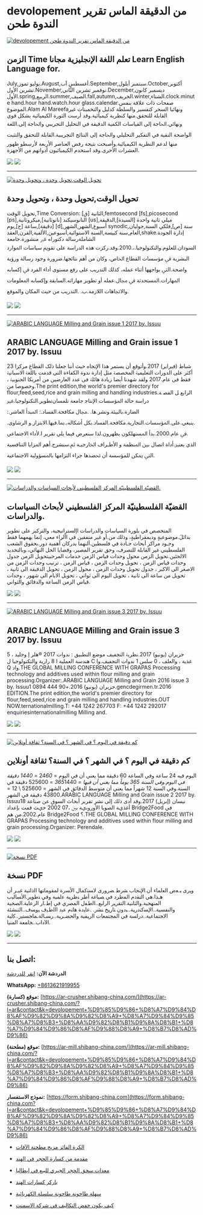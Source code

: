 # devolopement من الدقيقة الماس تقرير الندوة طحن

<a href="https://swt.shibang-china.com/?l=ar&img&k=devolopement+%D9%85%D9%86+%D8%A7%D9%84%D8%AF%D9%82%D9%8A%D9%82%D8%A9+%D8%A7%D9%84%D9%85%D8%A7%D8%B3+%D8%AA%D9%82%D8%B1%D9%8A%D8%B1+%D8%A7%D9%84%D9%86%D8%AF%D9%88%D8%A9+%D8%B7%D8%AD%D9%86" target="_blank">![devolopement من الدقيقة الماس تقرير الندوة طحن](http://static.shibang-china.com/all-800x300/858.jpg)</a>

## الزمن Time تعلم اللغة الإنجليزية مجانا Learn English Language for.
July,يوليو تموز.August,أغسطس آب.September,سبتمبر أيلول.October,أكتوبر تشرين الأول.November,نوفمبر تشرين الثّاني.December,ديسمبر كانون الأول.spring,الربيع.summer,الصيف.fall,autumn,الخريف.winter,الشتاء.clock.minute hand.hour hand.watch.hour glass.calendar.صفحات ذات علاقة بنفس الموضوع.Alam Al Mareefaوﻧﻬﺎﺋﻴﺎ اﻟﺴﺤﺮ ﻛﺘﻔﺴﻴﺮ واﻟﺴﻠﻄﺔ ﻛﺪﻟﻴﻞ واﻟﺘﺨﻤﻴﻨﺎت ﻏﻴﺮ اﻟﻘﺎﺑﻠﺔ ﻟﻠﺘﺤﻘﻖ.ﻣﻨﻬﺎ ﻛﻨﻈﺮﻳﺔ ﻛﻴﻤﻴﺎﺋﻴﺔ.وﻗﺪ أرﺳﺖ اﻟﺜﻮرة اﻟﻜﻴﻤﻴﺎﺋﻴﺔ ﺑﺸﻜﻞ ﻗﻮي وﻧﻬﺎﺋﻲ.اﳊﺎﺟﺔ إﻟﻰ اﻟﻘﻴﺎﺳﺎت اﻟﻜﻤﻴﺔ اﻟﺪﻗﻴﻘﺔ ﻓﻲ اﻟﺘﺤﻠﻴﻞ اﻟﺘﺠﺮﻳﺒﻲ واﳊﺎﺟﺔ إﻟﻰ.اﻟﻠﻐﺔ اﻟﻮاﺿﺤﺔ اﻟﻨﻘﻴﺔ ﻓﻲ اﻟﺘﻔﻜﻴﺮ اﻟﺘﺤﻠﻴﻠﻲ واﳊﺎﺟﺔ إﻟﻰ اﻟﻨﺘﺎﺋﺞ اﻟﺘﺠﺮﻳﺒﻴﺔ.اﻟﻘﺎﺑﻠﺔ ﻟﻠﺘﺤﻘﻖ واﻟﺘﺜﺒﺖ ﻣﻨﻬﺎ ﻟﺪﻋﻢ اﻟﻨﻈﺮﻳﺔ اﻟﻜﻴﻤﻴﺎﺋﻴﺔ.وأﺻﺒﺤﺖ ﻧﺘﻴﺠﺔ رﻓﺾ اﻟﻌﻨﺎﺻﺮ اﻷرﺑﻌﺔ ﻷرﺳﻄﻮ ﻇﻬﻮر اﻟﻌﺸﺮات اﻷﺧﺮى.وﻗﺪ اﺳﺘﺨﺪم اﻟﻜﻴﻤﻴﺎﺋﻴﻮن أدواﺗﻬﻢ ﻣﻦ اﻷﺟﻬﺰة.


<a href="https://whatsapp.shibangsoft.com/WhatsApp.php" target="_blank" title="WhatsApp">![](http://static.shibang-china.com/icon/whatsapp.png)</a> <a href="https://swt.shibang-china.com/?l=ar&icon&k=devolopement+%D9%85%D9%86+%D8%A7%D9%84%D8%AF%D9%82%D9%8A%D9%82%D8%A9+%D8%A7%D9%84%D9%85%D8%A7%D8%B3+%D8%AA%D9%82%D8%B1%D9%8A%D8%B1+%D8%A7%D9%84%D9%86%D8%AF%D9%88%D8%A9+%D8%B7%D8%AD%D9%86" target="_blank">![](http://static.shibang-china.com/icon/chat-ar.png)</a>

---

<a href="https://swt.shibang-china.com/?l=ar&img&k=devolopement+%D9%85%D9%86+%D8%A7%D9%84%D8%AF%D9%82%D9%8A%D9%82%D8%A9+%D8%A7%D9%84%D9%85%D8%A7%D8%B3+%D8%AA%D9%82%D8%B1%D9%8A%D8%B1+%D8%A7%D9%84%D9%86%D8%AF%D9%88%D8%A9+%D8%B7%D8%AD%D9%86" target="_blank">![تحويل الوقت,تحويل وحدة ، وتحويل وحدة](http://static.shibang-china.com/all-800x300/557.jpg)</a>

## تحويل الوقت,تحويل وحدة ، وتحويل وحدة
تحويل الوقت,Time Conversion: الثانية [ق],femtosecond [fs],picosecond [ps],النانوسيكند [نانوثانية],ميكروثانية [us],ميلي ثانية واحدة [السيدة],الدقيقة [دقيقة],ساعة [ح],يوم [d],أسبوع,الشهر,الشهر synodic,سنة [ص],فلكي السنة,جوليان العام,سنة كبيسة,السنة الاستوائية,أسبوعين,الألفية,القرن,العقد,shake.إدارة اﻟﺠﻮدة اﻟﺸﺎﻣﻠﺔرﺳﺎﻟﺔ دﻛﺘﻮراﻩ ﻏﲑ ﻣﻨﺸﻮرة.ﺟﺎﻣﻌﺔ اﻟﺴﻮدان.ﻟﻠﻌﻠﻮم.واﻟﺘﻜﻨﻮﻟﻮﺟﻴﺎ.،.2010.وﻗﺪ.رﻛﺰت ﻫﺬﻩ اﻟﺪراﺳﺔ ﻋﻠﻰ ﺗﻘﻮﱘ ﺳﻴﺎﺳﺎت اﳌﻮارد اﻟﺒﺸﺮﻳﺔ ﰲ ﻣﺆﺳﺴﺎت اﻟﻘﻄﺎع اﳋﺎص، وﻛﺎن ﻣﻦ أﻫﻢ ﻧﺘﺎﺋﺠﻬﺎ.ﺿﺮورة وﺟﻮد رﺳﺎﻟﺔ ورؤﻳﺔ واﺿﺤﺔ.اﻟﱵ ﻳﻮاﺟﻬﻬﺎ أﺛﻨﺎء ﻋﻤﻠﻪ، ﻛﺬﻟﻚ اﻟﺘﺪرﻳﺐ ﻋﻠﻰ رﻓﻊ ﻣﺴﺘﻮى أداء اﻟﻔﺮد ﰲ إﻛﺴﺎﺑﻪ اﳌﻬﺎرات.اﳌﺴﺘﺤﺪﺛﺔ ﰲ ﳎﺎل.ﻋﻤﻠﻪ أو ﺗﻄﻮﻳﺮ ﻣﻬﺎراﺗﻪ.اﻟﺴﺎﺑﻘﺔ وإﻛﺴﺎﺑﻪ اﳌﻌﻠﻮﻣﺎت واﻻﲡﺎﻫﺎت اﻟﻼزﻣﺔ.ب. .اﻟﺘﺪرﻳﺐ ﻣﻦ ﺣﻴﺚ اﻟﻤﻜﺎن واﻟﻤﻮﻗﻊ.


<a href="https://whatsapp.shibangsoft.com/WhatsApp.php" target="_blank" title="WhatsApp">![](http://static.shibang-china.com/icon/whatsapp.png)</a> <a href="https://swt.shibang-china.com/?l=ar&icon&k=devolopement+%D9%85%D9%86+%D8%A7%D9%84%D8%AF%D9%82%D9%8A%D9%82%D8%A9+%D8%A7%D9%84%D9%85%D8%A7%D8%B3+%D8%AA%D9%82%D8%B1%D9%8A%D8%B1+%D8%A7%D9%84%D9%86%D8%AF%D9%88%D8%A9+%D8%B7%D8%AD%D9%86" target="_blank">![](http://static.shibang-china.com/icon/chat-ar.png)</a>

---

<a href="https://swt.shibang-china.com/?l=ar&img&k=devolopement+%D9%85%D9%86+%D8%A7%D9%84%D8%AF%D9%82%D9%8A%D9%82%D8%A9+%D8%A7%D9%84%D9%85%D8%A7%D8%B3+%D8%AA%D9%82%D8%B1%D9%8A%D8%B1+%D8%A7%D9%84%D9%86%D8%AF%D9%88%D8%A9+%D8%B7%D8%AD%D9%86" target="_blank">![ARABIC LANGUAGE Milling and Grain issue 1 2017 by. Issuu](http://static.shibang-china.com/all-800x300/624.jpg)</a>

## ARABIC LANGUAGE Milling and Grain issue 1 2017 by. Issuu
23 شباط (فبراير) 2017.وأﺗﻮﻗﻊ أن ﯾﺴﺘﻤﺮ ﻫﺬا اﻹﺗﺠﺎه ﺣﯿﺚ أﻧﻨﺎ ﺟﻌﻠﻨﺎ ذﻟﮏ اﻟﻘﻄﺎع ﻣﺮﮐﺰا أﮐﺜﺮ ﻋﻠﻰ اﻟﺪورات اﻟﺘﻌﻠﯿﻤﯿﮥ اﻟﻤﺨﺼﺼﮥ ﻣﺜﻞ إدارة ﻧﺪوة اﻟﮑﻔﺎءة اﻟﺘﯽ ﻗﺪﻣﺖ ﺑﺎﻟﻠﻐﮥ اﻻﺳﺒﺎﻧﯿﮥ ﻓﻘﻂ ﻓﯽ ﻋﺎم.2017 وﻟﻘﺪ ﺷﻬﺪﻧﺎ أﯾﻀﺎ زﯾﺎدة ﻫﺎﺋﻠﮥ ﻓﯽ ﻋﺪد اﻟﻌﺎرﺿﯿﻦ ﻣﻦ أﻣﺮﯾﮑﺎ اﻟﺠﻨﻮﺑﯿﮥ ، وﺧﺼﻮﺻﺎ ﻣﻦ.The print edition,the world&#39;s premier directory for flour,feed,seed,rice and grain milling and handling industries.ﺍﻟﺮﺍﺑﻊ ﻞ ﺍﻟﻔﺼ ﺔ ﺩﺭﺍﺳﺔ ﺣﺎﻟﺔ ﺍﳌﺆﺳﺴﺎﺕ ﺍﻹﻧﺘﺎﺟ جامعة تلمسانﺗﻄﻮﻳﺮ.ﺍﻟﺘﻜﻨﻮﻟﻮﺟﻴﺎ.ﻏﲑ ﺍﻟﻀﺎﺭﺓ.ﺑﺎﻟﺒﻴﺌﺔ.ﻭﻧﺸﺮ.ﻫﺎ. .ﳎﺎﻝ ﻣﻜﺎﻓﺤﺔ.ﺍﻟﻔﺴﺎﺩ.: ﺍﳌﺒﺪﺃ ﺍﻟﻌﺎﺷﺮ.: .ﻳﻨﺒﻐﻲ.ﻋﻠﻰ.ﺍﳌﺆﺳﺴﺎﺕ.ﺍﻟﺘﺠﺎﺭﻳﺔ.ﻣﻜﺎﻓﺤﺔ.ﺍﻟﻔﺴﺎﺩ.ﺑﻜﻞ ﺃﺷﻜﺎﻟﻪ،.ﲟﺎ.ﻓﻴﻬﺎ.ﺍﻻﺑﺘﺰﺍﺯ.ﻭ ﺍﻟﺮﺷﺎﻭﻯ. .ﰲ ﻋﺎﻡ.2000.ﺑﺪﺃ ﺍﳌﺴﺘﻬﻠﻜﻮﻥ ﻳﻈﻬﺮﻭﻥ.ﻟﺬﺍ ﺳﻨﻌﺮﺽ ﻓﻴﻤﺎ ﻳﻠﻲ ﺗﻘﺮﻳﺮ ﺍ.ﻷﺩﺍﺀ ﺍﻻﺟﺘﻤﺎﻋﻲ ﺍﻟﺬﻱ ﻳﻌﺘﱪ.ﺃﺩﺍﺓ ﺍﺗﺼﺎﻝ ﺑﲔ ﺍﳌﻨﻈﻤﺔ ﻭ ﺍﻷﻃـﺮﺍﻑ ﺍﳋﺎﺭﺟﻴـﺔ ﰒ.ﺳﻨﺸﺮﺡ.ﺃﻫﻢ ﺍﳌﺰﺍﻳﺎ ﺍﻟﺘﻨﺎﻓﺴﻴﺔ ﺍﻟﱵ ﳝﻜﻦ ﻟﻠﻤﺆﺳﺴﺔ ﺃﻥ ﲢﺼﺪﻫﺎ ﺟﺮﺍﺀ ﺍﻟﺘﺰﺍﻣﻬﺎ ﺑﺎﳌﺴﺆﻭﻟﻴﺔ ﺍﻻﺟﺘﻤﺎﻋﻴﺔ.


<a href="https://whatsapp.shibangsoft.com/WhatsApp.php" target="_blank" title="WhatsApp">![](http://static.shibang-china.com/icon/whatsapp.png)</a> <a href="https://swt.shibang-china.com/?l=ar&icon&k=devolopement+%D9%85%D9%86+%D8%A7%D9%84%D8%AF%D9%82%D9%8A%D9%82%D8%A9+%D8%A7%D9%84%D9%85%D8%A7%D8%B3+%D8%AA%D9%82%D8%B1%D9%8A%D8%B1+%D8%A7%D9%84%D9%86%D8%AF%D9%88%D8%A9+%D8%B7%D8%AD%D9%86" target="_blank">![](http://static.shibang-china.com/icon/chat-ar.png)</a>

---

<a href="https://swt.shibang-china.com/?l=ar&img&k=devolopement+%D9%85%D9%86+%D8%A7%D9%84%D8%AF%D9%82%D9%8A%D9%82%D8%A9+%D8%A7%D9%84%D9%85%D8%A7%D8%B3+%D8%AA%D9%82%D8%B1%D9%8A%D8%B1+%D8%A7%D9%84%D9%86%D8%AF%D9%88%D8%A9+%D8%B7%D8%AD%D9%86" target="_blank">![القضيّة الفلسطينيّة المركز الفلسطيني لأبحاث السياسات والدراسات.](http://static.shibang-china.com/all-800x300/1463.jpg)</a>

## القضيّة الفلسطينيّة المركز الفلسطيني لأبحاث السياسات والدراسات.
المتخصص في بلورة السياسات والدراسات اإلستراتيجية، والتركيز على تطوير بدائلَ.موضوعيةٍ وديمقراطيةٍ، وذلك من.أو غير متفقين في اآلراء معي، إنما يهمهما فقط وجـود مراكز أبحاث جـادة في فلسطين.ألنهما يدركان أهمية دور.بحقوق الشعب الفلسطيني غير القابلة للتصرف، وحق تقرير المصير، وقضايا الحل النهائي،.وبالتحديد الالجئين.تحويل الزمن محول وحدات قياس الزمن خدمات المرحبيتحويل الزمن جدول وحدات قياس الزمن ، تحويل وحدات الزمن ، قياس الزمن ، ترتيب وحدات الزمن من الاصغر الى الاكبر ، جدول تحويل وحدات الزمن ، محول الزمن ، تحويل الدقيقة الى ثانية ، تحويل من ساعة الى ثانية ، تحويل اليوم الى ثواني ، تحويل الايام الى شهور ، وحدات قياس الزمن الساعة والدقائق والثواني.


<a href="https://whatsapp.shibangsoft.com/WhatsApp.php" target="_blank" title="WhatsApp">![](http://static.shibang-china.com/icon/whatsapp.png)</a> <a href="https://swt.shibang-china.com/?l=ar&icon&k=devolopement+%D9%85%D9%86+%D8%A7%D9%84%D8%AF%D9%82%D9%8A%D9%82%D8%A9+%D8%A7%D9%84%D9%85%D8%A7%D8%B3+%D8%AA%D9%82%D8%B1%D9%8A%D8%B1+%D8%A7%D9%84%D9%86%D8%AF%D9%88%D8%A9+%D8%B7%D8%AD%D9%86" target="_blank">![](http://static.shibang-china.com/icon/chat-ar.png)</a>

---

<a href="https://swt.shibang-china.com/?l=ar&img&k=devolopement+%D9%85%D9%86+%D8%A7%D9%84%D8%AF%D9%82%D9%8A%D9%82%D8%A9+%D8%A7%D9%84%D9%85%D8%A7%D8%B3+%D8%AA%D9%82%D8%B1%D9%8A%D8%B1+%D8%A7%D9%84%D9%86%D8%AF%D9%88%D8%A9+%D8%B7%D8%AD%D9%86" target="_blank">![ARABIC LANGUAGE Milling and Grain issue 3 2017 by. Issuu](http://static.shibang-china.com/all-800x300/1217.jpg)</a>

## ARABIC LANGUAGE Milling and Grain issue 3 2017 by. Issuu
5 حزيران (يونيو) 2017.ﻧﻈﺮﯾﮥ اﻟﺘﺠﻔﯿﻒ ﻣﻮﺿﻊ اﻟﺘﻄﺒﯿﻖ : ﻧﺪوات 2017 ®هلر إ وجليد ، هندسة العملية ا 8 رارية والتكنولوجيا ل C غذية ، والعلف ، 0 سلس 1 ندوات التجفيف.وا Q واد.THE GLOBAL MILLING CONFERENCE WITH GRAPAS Processing technology and additives used within flour milling and grain processing.Organizer:.ARABIC LANGUAGE Milling and Grain 2016 issue 3 by. Issuu1 حزيران (يونيو) 2016.+90 444 0894.gencdegirmen.tr.2016 EDITION.The print edition,the world&#39;s premier directory for flour,feed,seed,rice and grain milling and handling industries.OUT NOW.ternationalmilling.T: +44 1242 267703 F: +44 1242 292017 enquiriesinternationalmilling Milling and.


<a href="https://whatsapp.shibangsoft.com/WhatsApp.php" target="_blank" title="WhatsApp">![](http://static.shibang-china.com/icon/whatsapp.png)</a> <a href="https://swt.shibang-china.com/?l=ar&icon&k=devolopement+%D9%85%D9%86+%D8%A7%D9%84%D8%AF%D9%82%D9%8A%D9%82%D8%A9+%D8%A7%D9%84%D9%85%D8%A7%D8%B3+%D8%AA%D9%82%D8%B1%D9%8A%D8%B1+%D8%A7%D9%84%D9%86%D8%AF%D9%88%D8%A9+%D8%B7%D8%AD%D9%86" target="_blank">![](http://static.shibang-china.com/icon/chat-ar.png)</a>

---

<a href="https://swt.shibang-china.com/?l=ar&img&k=devolopement+%D9%85%D9%86+%D8%A7%D9%84%D8%AF%D9%82%D9%8A%D9%82%D8%A9+%D8%A7%D9%84%D9%85%D8%A7%D8%B3+%D8%AA%D9%82%D8%B1%D9%8A%D8%B1+%D8%A7%D9%84%D9%86%D8%AF%D9%88%D8%A9+%D8%B7%D8%AD%D9%86" target="_blank">![كم دقيقة في اليوم ؟ في الشهر ؟ في السنة؟ ثقافة أونلاين](http://static.shibang-china.com/all-800x300/239.jpg)</a>

## كم دقيقة في اليوم ؟ في الشهر ؟ في السنة؟ ثقافة أونلاين
اليوم فيه 24 ساعة وفي الساعة 60 دقيقة مما يعني أن في اليوم = 24*60 = 1440 دقيقة في اليوم.وفي السنة 365 يوماً مما يعني أن فيها = 365*1440 = 525600 دقيقة في السنة.وفي السنة 12 شهراً مما يعني أن متوسط الدقائق في الشهر = 525600 \ 12 = 43800 دقيقة في الشهر.ARABIC LANGUAGE Milling and Grain issue 2 2017 by. Issuu18 نيسان (إبريل) 2017.وﻗﺪ أدى ذﻟﻚ إﻟﻰ ﻧﺸﺮ ﺗﻘﺮﻳﺮ أﺑﺤﺎث اﻟﺴﻮق ﻋﻦ ﺻﻨﺎﻋﺔ أﻏﺬيﺔ اﻟﺼﻮﻳﺎ اﻷوروﺑيﺔ ﺑﲔ ،07 2002 ﺣيﺚ ﻗﻤﺖ ﺑﺈﻋﺪاد Bridge2Food ﻓﻲ ﻋﺎم.2002.ﻣﻦ ﻫﻢ Bridge2Food ؟.THE GLOBAL MILLING CONFERENCE WITH GRAPAS Processing technology and additives used within flour milling and grain processing.Organizer: Perendale.


<a href="https://whatsapp.shibangsoft.com/WhatsApp.php" target="_blank" title="WhatsApp">![](http://static.shibang-china.com/icon/whatsapp.png)</a> <a href="https://swt.shibang-china.com/?l=ar&icon&k=devolopement+%D9%85%D9%86+%D8%A7%D9%84%D8%AF%D9%82%D9%8A%D9%82%D8%A9+%D8%A7%D9%84%D9%85%D8%A7%D8%B3+%D8%AA%D9%82%D8%B1%D9%8A%D8%B1+%D8%A7%D9%84%D9%86%D8%AF%D9%88%D8%A9+%D8%B7%D8%AD%D9%86" target="_blank">![](http://static.shibang-china.com/icon/chat-ar.png)</a>

---

<a href="https://swt.shibang-china.com/?l=ar&img&k=devolopement+%D9%85%D9%86+%D8%A7%D9%84%D8%AF%D9%82%D9%8A%D9%82%D8%A9+%D8%A7%D9%84%D9%85%D8%A7%D8%B3+%D8%AA%D9%82%D8%B1%D9%8A%D8%B1+%D8%A7%D9%84%D9%86%D8%AF%D9%88%D8%A9+%D8%B7%D8%AD%D9%86" target="_blank">![نسخة PDF](http://static.shibang-china.com/all-800x300/1028.jpg)</a>

## نسخة PDF
وﻴرى ﺒ.ﻌض اﻟﻌﻟﻤﺎء أن.اﻹﻨﺠﺎب ﺸرط ﻀرورى ﻻﺴﺘﮐﻤﺎل اﻷﺴرة ﻟﻤﻘوﻤﺎﺘﻬﺎ اﻟذاﺘﻴﺔ ﻏﻴـر أن ﻫـذا.ﻫﻲ اﻟﺘﻘدم اﻟﻤطرد ﻓﻲ ﺼﻴﺎﻏﺔ أطر ﻨظرﻴﺔ ﻋﻟﻤﻴﺔ وﻓﻲ ﺘطوﻴر.اﻷﺴﺎﻟﻴب اﻟﻤﻨﻬﺠﻴﺔ.واﻟﺜﺎﻨﻴﺔ.اﻟﺘﻘرﻴر اﻟراﺒﻊ..اﻟطﻔل اﻟﻤﺼري ﻓﻲ إط.ﺎر اﻟرﻋﺎﻴﺔ.اﻟﺼﺤﻴﺔ واﻟﻨﻔﺴﻴﺔ..اﻹﺴﮐﻨدرﻴﺔ..ﺒدون ﺘﺎرﻴﺦ ﻨﺸر. .ﻋﺎﻴدة ﻫﺎﻨم ﻋﺒد اﻟﻟطﻴف ﻴوﺴف..اﻟﺘﻨﺸﺌﺔ اﻻﺠﺘﻤﺎﻋﻴﺔ..دراﺴﺔ ﻓﻲ اﻟﻤﺠﺘﻤﻌﺎت اﻟرﻴﻔﻴﺔ واﻟﺤﻀـرﻴﺔ..رﺴـﺎﻟﺔ.ﻤﺎﺠﺴﺘﻴر..ﮐﻟﻴﺔ اﻵداب..ﺠﺎﻤﻌﺔ اﻟﻤﻨﻴﺎ.

<a href="https://whatsapp.shibangsoft.com/WhatsApp.php" target="_blank" title="WhatsApp">![](http://static.shibang-china.com/icon/whatsapp.png)</a> <a href="https://swt.shibang-china.com/?l=ar&icon&k=devolopement+%D9%85%D9%86+%D8%A7%D9%84%D8%AF%D9%82%D9%8A%D9%82%D8%A9+%D8%A7%D9%84%D9%85%D8%A7%D8%B3+%D8%AA%D9%82%D8%B1%D9%8A%D8%B1+%D8%A7%D9%84%D9%86%D8%AF%D9%88%D8%A9+%D8%B7%D8%AD%D9%86" target="_blank">![](http://static.shibang-china.com/icon/chat-ar.png)</a>

---
## اتصل بنا:

**الدردشة الآن:** [انقر للدردشة](https://swt.shibang-china.com?l=ar&contact&k=devolopement+%D9%85%D9%86+%D8%A7%D9%84%D8%AF%D9%82%D9%8A%D9%82%D8%A9+%D8%A7%D9%84%D9%85%D8%A7%D8%B3+%D8%AA%D9%82%D8%B1%D9%8A%D8%B1+%D8%A7%D9%84%D9%86%D8%AF%D9%88%D8%A9+%D8%B7%D8%AD%D9%86)

**WhatsApp:**  [+8613621919955](https://whatsapp.shibangsoft.com/WhatsApp.php)

**موقع (كسارة):** [https://ar-crusher.shibang-china.com/](https://ar-crusher.shibang-china.com/?l=ar&contact&k=devolopement+%D9%85%D9%86+%D8%A7%D9%84%D8%AF%D9%82%D9%8A%D9%82%D8%A9+%D8%A7%D9%84%D9%85%D8%A7%D8%B3+%D8%AA%D9%82%D8%B1%D9%8A%D8%B1+%D8%A7%D9%84%D9%86%D8%AF%D9%88%D8%A9+%D8%B7%D8%AD%D9%86)

**موقع (مطحنة):** [https://ar-mill.shibang-china.com/](https://ar-mill.shibang-china.com/?l=ar&contact&k=devolopement+%D9%85%D9%86+%D8%A7%D9%84%D8%AF%D9%82%D9%8A%D9%82%D8%A9+%D8%A7%D9%84%D9%85%D8%A7%D8%B3+%D8%AA%D9%82%D8%B1%D9%8A%D8%B1+%D8%A7%D9%84%D9%86%D8%AF%D9%88%D8%A9+%D8%B7%D8%AD%D9%86)

**نموذج الاستفسار:** [https://form.shibang-china.com](https://form.shibang-china.com?l=ar&contact&k=devolopement+%D9%85%D9%86+%D8%A7%D9%84%D8%AF%D9%82%D9%8A%D9%82%D8%A9+%D8%A7%D9%84%D9%85%D8%A7%D8%B3+%D8%AA%D9%82%D8%B1%D9%8A%D8%B1+%D8%A7%D9%84%D9%86%D8%AF%D9%88%D8%A9+%D8%B7%D8%AD%D9%86)

* [الكرة الفائز مزيج مطحنة الآفات](../29/%D8%A7%D9%84%D9%83%D8%B1%D8%A9%20%D8%A7%D9%84%D9%81%D8%A7%D8%A6%D8%B2%20%D9%85%D8%B2%D9%8A%D8%AC%20%D9%85%D8%B7%D8%AD%D9%86%D8%A9%20%D8%A7%D9%84%D8%A2%D9%81%D8%A7%D8%AA.md)

* [مقدمة من كسارة الحجر في الهند](../29/%D9%85%D9%82%D8%AF%D9%85%D8%A9%20%D9%85%D9%86%20%D9%83%D8%B3%D8%A7%D8%B1%D8%A9%20%D8%A7%D9%84%D8%AD%D8%AC%D8%B1%20%D9%81%D9%8A%20%D8%A7%D9%84%D9%87%D9%86%D8%AF.md)

* [معدات سحق الحجر الجيري للبيع في إيطاليا](../28/%D9%85%D8%B9%D8%AF%D8%A7%D8%AA%20%D8%B3%D8%AD%D9%82%20%D8%A7%D9%84%D8%AD%D8%AC%D8%B1%20%D8%A7%D9%84%D8%AC%D9%8A%D8%B1%D9%8A%20%D9%84%D9%84%D8%A8%D9%8A%D8%B9%20%D9%81%D9%8A%20%D8%A5%D9%8A%D8%B7%D8%A7%D9%84%D9%8A%D8%A7.md)

* [باركر كسارات الهند](../26/%D8%A8%D8%A7%D8%B1%D9%83%D8%B1%20%D9%83%D8%B3%D8%A7%D8%B1%D8%A7%D8%AA%20%D8%A7%D9%84%D9%87%D9%86%D8%AF.md)

* [سهلة طاحونة طاحونة سلسلة الكهربائية](../27/%D8%B3%D9%87%D9%84%D8%A9%20%D8%B7%D8%A7%D8%AD%D9%88%D9%86%D8%A9%20%D8%B7%D8%A7%D8%AD%D9%88%D9%86%D8%A9%20%D8%B3%D9%84%D8%B3%D9%84%D8%A9%20%D8%A7%D9%84%D9%83%D9%87%D8%B1%D8%A8%D8%A7%D8%A6%D9%8A%D8%A9.md)

* [كيف يكون خفض التكاليف في شركة الاسمنت](../30/%D9%83%D9%8A%D9%81%20%D9%8A%D9%83%D9%88%D9%86%20%D8%AE%D9%81%D8%B6%20%D8%A7%D9%84%D8%AA%D9%83%D8%A7%D9%84%D9%8A%D9%81%20%D9%81%D9%8A%20%D8%B4%D8%B1%D9%83%D8%A9%20%D8%A7%D9%84%D8%A7%D8%B3%D9%85%D9%86%D8%AA.md)